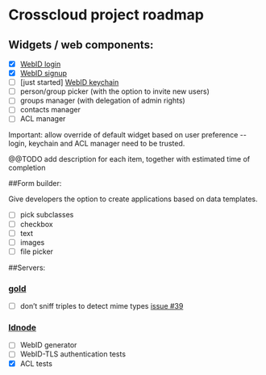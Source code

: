 # Crosscloud project roadmap

## Widgets / web components:

 * [x] [WebID login](https://github.com/linkeddata/webid-login)
 * [x] [WebID signup](https://github.com/linkeddata/webid-signup)
 * [ ] [just started] [WebID keychain](https://github.com/linkeddata/webid-keychain)
 * [ ] person/group picker (with the option to invite new users)
 * [ ] groups manager (with delegation of admin rights)
 * [ ] contacts manager
 * [ ] ACL manager

Important: allow override of default widget based on user preference -- login, keychain and ACL manager need to be trusted.

@@TODO add description for each item, together with estimated time of completion

##Form builder:

Give developers the option to create applications based on data templates. 

 * [ ] pick subclasses
 * [ ] checkbox
 * [ ] text
 * [ ] images
 * [ ] file picker

##Servers:

### [gold](https://github.com/linkeddata/gold)
 * [ ] don’t sniff triples to detect mime types [issue #39](https://github.com/linkeddata/gold/issues/39)
 
### [ldnode](https://github.com/linkeddata/ldnode)
 * [ ] WebID generator
 * [ ] WebID-TLS authentication tests
 * [x] ACL tests
